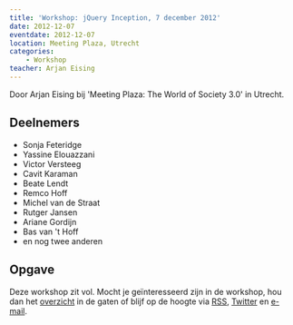 ```yaml
---
title: 'Workshop: jQuery Inception, 7 december 2012'
date: 2012-12-07
eventdate: 2012-12-07
location: Meeting Plaza, Utrecht
categories:
    - Workshop
teacher: Arjan Eising
---
```


Door Arjan Eising bij 'Meeting Plaza: The World of Society 3.0' in Utrecht.

## Deelnemers

-   Sonja Feteridge
-   Yassine Elouazzani
-   Victor Versteeg
-   Cavit Karaman
-   Beate Lendt
-   Remco Hoff
-   Michel van de Straat
-   Rutger Jansen
-   Ariane Gordijn
-   Bas van 't Hoff
-   en nog twee anderen

## Opgave

Deze workshop zit vol. Mocht je geïnteresseerd zijn in de workshop, hou dan het [overzicht](/workshops) in de gaten of blijf op de hoogte via [RSS](http://feeds.feedburner.com/FronteersCursussen), [Twitter](https://twitter.com/fronteers) en [e-mail](/workshops#per-mail).
